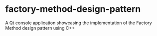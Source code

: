 # factory-method-design-pattern
A Qt console application showcasing the implementation of the Factory Method design pattern using C++
